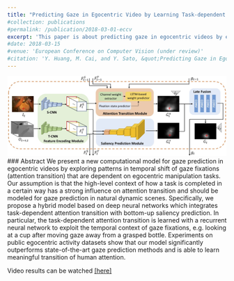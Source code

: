 ```yaml
---
title: "Predicting Gaze in Egocentric Video by Learning Task-dependent Attention Transition"
#collection: publications
#permalink: /publication/2018-03-01-eccv
excerpt: 'This paper is about predicting gaze in egocentric videos by exploiting temporal context between gaze fixations.'
#date: 2018-03-15
#venue: 'European Conference on Computer Vision (under review)'
#citation: 'Y. Huang, M. Cai, and Y. Sato, &quot;Predicting Gaze in Egocentric Video by Learning Task-dependent Attention Transition,&quot; <i>European Conference on Computer Vision (under review)</i>, 2018.'
---
```


<img class="img-responsive" src="/images/ECCV2018_architecture.jpg">
### Abstract
We present a new computational model for gaze prediction in egocentric videos by exploring patterns in temporal shift of gaze fixations (attention transition) that are dependent on egocentric manipulation tasks.
Our assumption is that the high-level context of how a task is completed in a certain way has a strong influence on attention transition and should be modeled for gaze prediction in natural dynamic scenes.
Specifically, we propose a hybrid model based on deep neural networks which integrates task-dependent attention transition with bottom-up saliency prediction. 
In particular, the task-dependent attention transition is learned with a recurrent neural network to exploit the temporal context of gaze fixations, e.g. looking at a cup after moving gaze away from a grasped bottle.
Experiments on public egocentric activity datasets show that our model significantly outperforms state-of-the-art gaze prediction methods and is able to learn meaningful transition of human attention.

Video results can be watched [[here]](https://github.com/cai-mj/UTJA_dataset)
